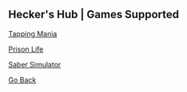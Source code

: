 ## Hecker's Hub | Games Supported

[Tapping Mania](http://www.roblox.com/games/5535087806)

[Prison Life](http://www.roblox.com/games/155615604)

[Saber Simulator](http://www.roblox.com/games/3823781113)

[Go Back](http://hecker-cheats.github.io/heckers_hub)
